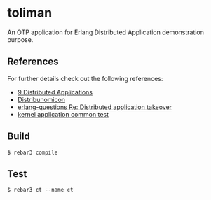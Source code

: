 toliman
=====

An OTP application for Erlang Distributed Application demonstration purpose.

References
-----

For further details check out the following references:

* [9 Distributed Applications](https://erlang.org/doc/design_principles/distributed_applications.html)
* [Distribunomicon](https://learnyousomeerlang.com/distribunomicon)
* [erlang-questions Re: Distributed application takeover](http://erlang.org/pipermail/erlang-questions/2011-March/057323.html)
* [kernel application common test](https://github.com/erlang/otp/blob/master/lib/kernel/test/application_SUITE.erl)

Build
-----

    $ rebar3 compile

Test
----

    $ rebar3 ct --name ct
